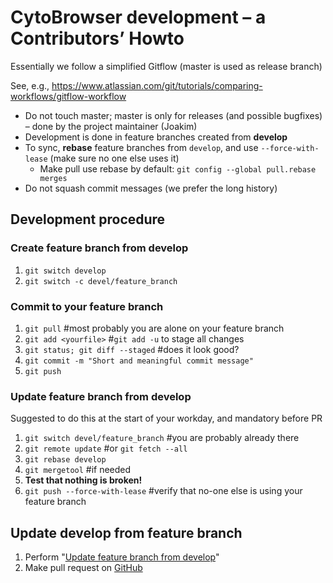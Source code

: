 # CytoBrowser development – a Contributors’ Howto
Essentially we follow a simplified Gitflow (master is used as release branch)

See, e.g., https://www.atlassian.com/git/tutorials/comparing-workflows/gitflow-workflow
- Do not touch master; master is only for releases (and possible bugfixes) – done by the project maintainer (Joakim)
- Development is done in feature branches created from **develop**
- To sync, **rebase** feature branches from `develop`, and use `--force-with-lease` (make sure no one else uses it)
  - Make pull use rebase by default: `git config --global pull.rebase merges`
- Do not squash commit messages (we prefer the long history)

## Development procedure
### Create feature branch from develop
1. `git switch develop`
1. `git switch -c devel/feature_branch`
### Commit to your feature branch
1. `git pull` #most probably you are alone on your feature branch
1. `git add <yourfile>` #`git add -u` to stage all changes
1. `git status; git diff --staged` #does it look good?
1. `git commit -m "Short and meaningful commit message"`
1. `git push`
### Update feature branch from develop
Suggested to do this at the start of your workday, and mandatory before PR
1. `git switch devel/feature_branch` #you are probably already there
1. `git remote update` #or `git fetch --all` 
1. `git rebase develop`
1. `git mergetool` #if needed
1. **Test that nothing is broken!**
1. `git push --force-with-lease` #verify that no-one else is using your feature branch
## Update develop from feature branch
1. Perform "[Update feature branch from develop](#update-feature-branch-from-develop)"
1. Make pull request on [GitHub](https://github.com/MIDA-group/CytoBrowser/pulls)
